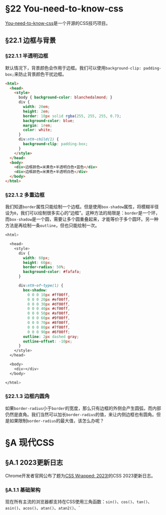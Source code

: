# §22 You-need-to-know-css

[You-need-to-know-css](https://lhammer.cn/You-need-to-know-css/#/)是一个开源的CSS技巧项目。

## §22.1 边框与背景

### §22.1.1 半透明边框

默认情况下，背景颜色会作用于边框。我们可以使用`background-clip: padding-box;`来防止背景颜色干扰边框。

```html
<html>
  <head>
    <style>
      body { background-color: blanchedalmond; }
      div {
        width: 20em;
        height: 2em;
        border: 10px solid rgba(255, 255, 255, 0.7);
        background-color: blue;
        margin: 1rem;
        color: white;
      }
      div:nth-child(2) {
        background-clip: padding-box;
      }
    </style>
  </head>
  <body>
    <div>边框颜色=米黄色+半透明白色+蓝色</div>
    <div>边框颜色=米黄色+半透明白色</div>
  </body>
</html>
```

### §22.1.2 多重边框

我们知道`border`属性只能绘制一个边框。但是使用`box-shadow`属性，将模糊半径设为`0`，我们可以绘制很多实心的“边框”。这种方法的局限是：`border`是一个环，而`box-shadow`是一个圆，需要让多个圆重叠起来，才能等价于多个圆环。另一种方法是再绘制一条`outline`，但也只能绘制一次。

```css
<html>

  <head>
    <style>
      div {
        width: 60px;
        height: 60px;
        border-radius: 50%;
        background-color: #fafafa;
      }

      div:nth-of-type(1) {
        box-shadow:
          0 0 0 10px #ff00ff,
          0 0 0 20px #ef00ff,
          0 0 0 30px #df00ff,
          0 0 0 40px #cf00ff,
          0 0 0 50px #af00ff,
          0 0 0 60px #9f00ff,
          0 0 0 70px #8f00ff,
          0 0 0 80px #7f00ff,
          0 0 0 90px #6f00ff;
        outline: 2px dashed gray;
        outline-offset: -10px;
      }
    </style>
  </head>

  <body>
    <div></div>
  </body>

</html>
```

### §22.1.3 边框内圆角

如果`border-radius`小于`border`的宽度，那么只有边框的外侧会产生圆弧，而内部仍然是直角。我们当然可以加长`border-radius`的值，来让内侧边框也有圆角。但是如果限制`border-radius`的最大值，该怎么办呢？



# §A 现代CSS

## §A.1 2023更新日志

Chrome开发者官网公布了题为[CSS Wrapped: 2023!](https://developer.chrome.com/blog/css-wrapped-2023?hl=zh-cn#nesting)的CSS 2023更新日志。

### §A.1.1 基础架构

现在所有主流的浏览器都支持在CSS使用三角函数：`sin()`、`cos()`、`tan()`、`asin()`、`acos()`、`atan()`、`atan2()`、`

```html

```

